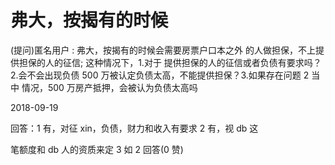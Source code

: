 # 弗大，按揭有的时候

(提问)匿名用户 : 弗大，按揭有的时候会需要房票户口本之外 的人做担保，不上提供担保的人的征信; 这种情况下，1.对于 提供担保的人的征信或者负债有要求吗？2.会不会出现负债 500 万被认定负债太高，不能提供担保？3.如果存在问题 2 当中 情况，500 万房产抵押，会被认为负债太高吗

2018-09-19

回答：1 有，对征 xin，负债，财力和收入有要求 2 有，视 db 这

笔额度和 db 人的资质来定 3 如 2 回答(0 赞)